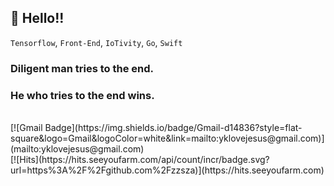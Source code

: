 ## 👋 Hello!!<br />
`Tensorflow`, `Front-End`, `IoTivity`, `Go`, `Swift`
<br />
### Diligent man tries to the end.
### He who tries to the end wins.

<br />
[![Gmail Badge](https://img.shields.io/badge/Gmail-d14836?style=flat-square&logo=Gmail&logoColor=white&link=mailto:yklovejesus@gmail.com)](mailto:yklovejesus@gmail.com)
<br /> 
[![Hits](https://hits.seeyoufarm.com/api/count/incr/badge.svg?url=https%3A%2F%2Fgithub.com%2Fzzsza)](https://hits.seeyoufarm.com)
<br /> 
